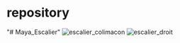 # repository
"# Maya_Escalier"
![escalier_colimacon](https://github.com/zebulon93/Maya_Escalier/assets/7045164/897ad312-846f-4143-a393-da91a3e9736b)
![escalier_droit](https://github.com/zebulon93/Maya_Escalier/assets/7045164/0ae7843b-c2a1-4b68-a884-cb4a6bebf158)
